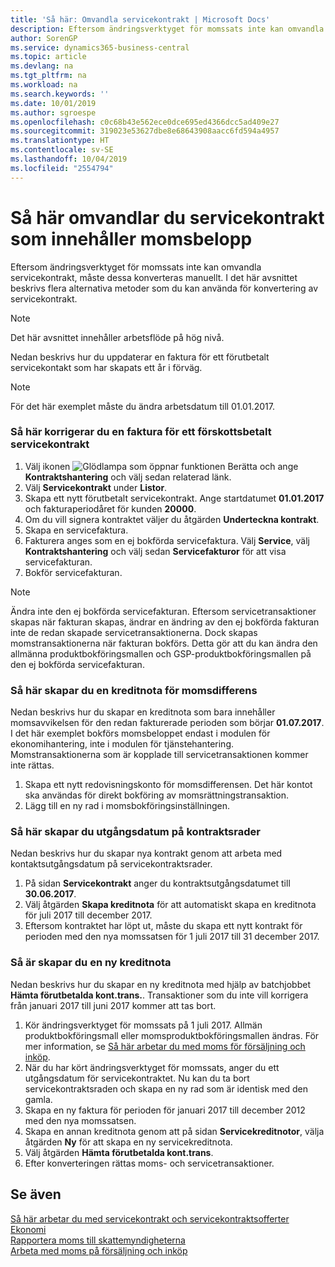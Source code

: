 ```yaml
---
title: 'Så här: Omvandla servicekontrakt | Microsoft Docs'
description: Eftersom ändringsverktyget för momssats inte kan omvandla servicekontrakt, måste dessa konverteras manuellt. I det här avsnittet beskrivs flera alternativa metoder som du kan använda för konvertering av servicekontrakt.
author: SorenGP
ms.service: dynamics365-business-central
ms.topic: article
ms.devlang: na
ms.tgt_pltfrm: na
ms.workload: na
ms.search.keywords: ''
ms.date: 10/01/2019
ms.author: sgroespe
ms.openlocfilehash: c0c68b43e562ece0dce695ed4366dcc5ad409e27
ms.sourcegitcommit: 319023e53627dbe8e68643908aacc6fd594a4957
ms.translationtype: HT
ms.contentlocale: sv-SE
ms.lasthandoff: 10/04/2019
ms.locfileid: "2554794"
---
```

# <a name="convert-service-contracts-that-include-vat-amounts"></a>Så här omvandlar du servicekontrakt som innehåller momsbelopp
Eftersom ändringsverktyget för momssats inte kan omvandla servicekontrakt, måste dessa konverteras manuellt. I det här avsnittet beskrivs flera alternativa metoder som du kan använda för konvertering av servicekontrakt.  

> [!NOTE]  
>  Det här avsnittet innehåller arbetsflöde på hög nivå.  

 Nedan beskrivs hur du uppdaterar en faktura för ett förutbetalt servicekontakt som har skapats ett år i förväg.  

> [!NOTE]  
>  För det här exemplet måste du ändra arbetsdatum till 01.01.2017.  

### <a name="to-correct-an-invoice-for-a-prepaid-service-contract"></a>Så här korrigerar du en faktura för ett förskottsbetalt servicekontrakt  
1. Välj ikonen ![Glödlampa som öppnar funktionen Berätta](media/ui-search/search_small.png "Berätta vad du vill göra") och ange **Kontraktshantering** och välj sedan relaterad länk.  
2. Välj **Servicekontrakt** under **Listor**.  
3. Skapa ett nytt förutbetalt servicekontrakt. Ange startdatumet **01.01.2017** och fakturaperiodåret för kunden **20000**.  
4. Om du vill signera kontraktet väljer du åtgärden **Underteckna kontrakt**.  
5. Skapa en servicefaktura.
6. Fakturera anges som en ej bokförda servicefaktura. Välj **Service**, välj **Kontraktshantering** och välj sedan **Servicefakturor** för att visa servicefakturan.  
7. Bokför servicefakturan.  

> [!NOTE]  
>  Ändra inte den ej bokförda servicefakturan. Eftersom servicetransaktioner skapas när fakturan skapas, ändrar en ändring av den ej bokförda fakturan inte de redan skapade servicetransaktionerna. Dock skapas momstransaktionerna när fakturan bokförs. Detta gör att du kan ändra den allmänna produktbokföringsmallen och GSP-produktbokföringsmallen på den ej bokförda servicefakturan.  

### <a name="to-create-a-credit-memo-for-vat-difference"></a>Så här skapar du en kreditnota för momsdifferens  
Nedan beskrivs hur du skapar en kreditnota som bara innehåller momsavvikelsen för den redan fakturerade perioden som börjar **01.07.2017**. I det här exemplet bokförs momsbeloppet endast i modulen för ekonomihantering, inte i modulen för tjänstehantering. Momstransaktionerna som är kopplade till servicetransaktionen kommer inte rättas.  

1. Skapa ett nytt redovisningskonto för momsdifferensen. Det här kontot ska användas för direkt bokföring av momsrättningstransaktion.  
2. Lägg till en ny rad i momsbokföringsinställningen.  

### <a name="to-create-contract-expiration-dates-in-contract-lines"></a>Så här skapar du utgångsdatum på kontraktsrader  
Nedan beskrivs hur du skapar nya kontrakt genom att arbeta med kontaktsutgångsdatum på servicekontraktsrader.  

1. På sidan **Servicekontrakt** anger du kontraktsutgångsdatumet till **30.06.2017**.  
2. Välj åtgärden **Skapa kreditnota** för att automatiskt skapa en kreditnota för juli 2017 till december 2017.  
3. Eftersom kontraktet har löpt ut, måste du skapa ett nytt kontrakt för perioden med den nya momssatsen för 1 juli 2017 till 31 december 2017.  

### <a name="to-create-a-new-credit-memo"></a>Så är skapar du en ny kreditnota  
Nedan beskrivs hur du skapar en ny kreditnota med hjälp av batchjobbet **Hämta förutbetalda kont.trans.**. Transaktioner som du inte vill korrigera från januari 2017 till juni 2017 kommer att tas bort.  

1. Kör ändringsverktyget för momssats på 1 juli 2017. Allmän produktbokföringsmall eller momsproduktbokföringsmallen ändras. För mer information, se [Så här arbetar du med moms för försäljning och inköp](finance-work-with-vat.md).  
2. När du har kört ändringsverktyget för momssats, anger du ett utgångsdatum för servicekontraktet. Nu kan du ta bort servicekontraktsraden och skapa en ny rad som är identisk med den gamla.  
3. Skapa en ny faktura för perioden för januari 2017 till december 2012 med den nya momssatsen.  
4. Skapa en annan kreditnota genom att på sidan **Servicekreditnotor**, välja åtgärden **Ny** för att skapa en ny servicekreditnota.  
5. Välj åtgärden **Hämta förutbetalda kont.trans**.  
6. Efter konverteringen rättas moms- och servicetransaktioner.  

## <a name="see-also"></a>Se även  
[Så här arbetar du med servicekontrakt och servicekontraktsofferter](service-how-to-create-service-contracts-and-service-contract-quotes.md)  
[Ekonomi](finance.md)  
[Rapportera moms till skattemyndigheterna](finance-how-report-vat.md)  
[Arbeta med moms på försäljning och inköp](finance-work-with-vat.md)  
